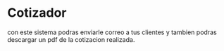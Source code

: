 # Cotizador 
con este sistema podras enviarle correo a tus clientes y tambien podras descargar un pdf de la cotizacion realizada.
